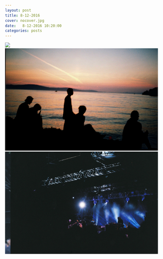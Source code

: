 ```yaml
---
layout: post
title: 8-12-2016
cover: nocover.jpg
date:   8-12-2016 10:20:00
categories: posts
---
```


<img src="/images/posts/8-12-2016/croatia_car.png">
<img src="/images/posts/8-12-2016/silhouette.png">
<img src="/images/posts/8-12-2016/CNV00056.JPG">
